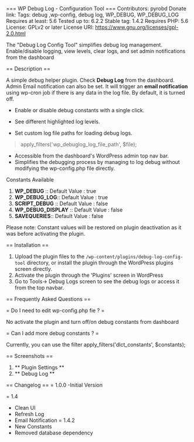 === WP Debug Log - Configuration Tool ===
Contributors: pyrobd
Donate link:
Tags: debug ,wp-config, debug log, WP_DEBUG, WP_DEBUG_LOG
Requires at least: 5.6
Tested up to: 6.2.2
Stable tag: 1.4.2
Requires PHP: 5.6
License: GPLv2 or later
License URI: https://www.gnu.org/licenses/gpl-2.0.html

The "Debug Log Config Tool" simplifies debug log management. Enable/disable logging, view levels, clear logs, and set admin notifications from the dashboard

== Description ==

A simple debug helper plugin. Check **Debug Log** from the dashboard. Admin Email notification can also be set. It will trigger an **email notification** using wp-cron job if there is any data in the log file. By default, it is turned off.


* Enable or disable debug constants with a single click.

* See different highlighted log levels.
* Set custom log file paths for loading debug logs.
>  apply_filters('wp_debuglog_log_file_path', $file);
* Accessible from the dashboard's WordPress admin top nav bar.
* Simplifies the debugging process by managing to log debug without modifying the wp-config.php file directly.


Constants Available

1. **WP_DEBUG** :: Default Value : true
2. **WP_DEBUG_LOG**:: Default Value : true
3. **SCRIPT_DEBUG** :: Default Value : false
4. **WP_DEBUG_DISPLAY** :: Default Value : false
5. **SAVEQUERIES**:: Default Value : false

Please note: Constant values will be restored on plugin deactivation as it was before activating the plugin.


== Installation ==

1. Upload the plugin files to the `/wp-content/plugins/debug-log-config-tool` directory, or install the plugin through the WordPress plugins screen directly.
1. Activate the plugin through the 'Plugins' screen in WordPress
1. Go to Tools-> Debug Logs screen to see the debug logs or access it from the top navbar.


== Frequently Asked Questions ==

= Do I need to edit wp-config.php fie ? =

No activate the plugin and turn off/on debug constants from dashboard

= Can I add more debug constants ?  =

Currently, you can use the filter  apply_filters('dlct_constants', $constants);


== Screenshots ==
1. ** Plugin Settings **
1. ** Debug Log **

== Changelog ==
= 1.0.0
-Initial Version

= 1.4
- Clean UI
- Refresh Log
- Email Notification
  = 1.4.2
- New Constants
- Removed database dependency



